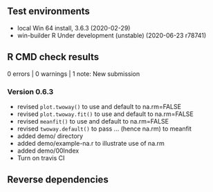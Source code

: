 ## Test environments
* local Win 64 install, 3.6.3 (2020-02-29)
* win-builder R Under development (unstable) (2020-06-23 r78741)

## R CMD check results

0 errors | 0 warnings | 1 note: New submission

### Version 0.6.3

* revised `plot.twoway()` to use and default to na.rm=FALSE
* revised `plot.twoway.fit()` to use and default to na.rm=FALSE
* revised `meanfit()` to use and default to na.rm=FALSE
* revised `twoway.default()` to pass ... (hence na.rm) to meanfit
* added demo/ directory
* added demo/example-na.r to illustrate use of na.rm
* added demo/00Index
* Turn on travis CI

## Reverse dependencies



